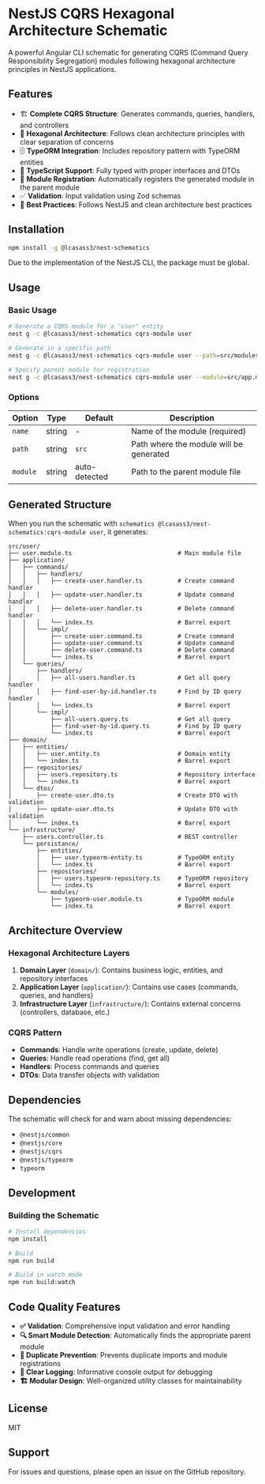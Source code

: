 # NestJS CQRS Hexagonal Architecture Schematic

A powerful Angular CLI schematic for generating CQRS (Command Query Responsibility Segregation)
modules following hexagonal architecture principles in NestJS applications.

## Features

- 🏗️ **Complete CQRS Structure**: Generates commands, queries, handlers, and controllers
- 🔷 **Hexagonal Architecture**: Follows clean architecture principles with clear separation of
  concerns
- 🗄️ **TypeORM Integration**: Includes repository pattern with TypeORM entities
- 📝 **TypeScript Support**: Fully typed with proper interfaces and DTOs
- 🔧 **Module Registration**: Automatically registers the generated module in the parent module
- ✅ **Validation**: Input validation using Zod schemas
- 🎯 **Best Practices**: Follows NestJS and clean architecture best practices

## Installation

```bash
npm install -g @lcasass3/nest-schematics
```

Due to the implementation of the NestJS CLI, the package must be global.

## Usage

### Basic Usage

```bash
# Generate a CQRS module for a "user" entity
nest g -c @lcasass3/nest-schematics cqrs-module user

# Generate in a specific path
nest g -c @lcasass3/nest-schematics cqrs-module user --path=src/modules

# Specify parent module for registration
nest g -c @lcasass3/nest-schematics cqrs-module user --module=src/app.module.ts
```

### Options

| Option   | Type   | Default       | Description                             |
| -------- | ------ | ------------- | --------------------------------------- |
| `name`   | string | -             | Name of the module (required)           |
| `path`   | string | `src`         | Path where the module will be generated |
| `module` | string | auto-detected | Path to the parent module file          |

## Generated Structure

When you run the schematic with `schematics @lcasass3/nest-schematics:cqrs-module user`, it
generates:

```
src/user/
├── user.module.ts                              # Main module file
├── application/
│   ├── commands/
│   │   ├── handlers/
│   │   │   ├── create-user.handler.ts          # Create command handler
│   │   │   ├── update-user.handler.ts          # Update command handler
│   │   │   ├── delete-user.handler.ts          # Delete command handler
│   │   │   └── index.ts                        # Barrel export
│   │   └── impl/
│   │       ├── create-user.command.ts          # Create command
│   │       ├── update-user.command.ts          # Update command
│   │       ├── delete-user.command.ts          # Delete command
│   │       └── index.ts                        # Barrel export
│   └── queries/
│       ├── handlers/
│       │   ├── all-users.handler.ts            # Get all query handler
│       │   ├── find-user-by-id.handler.ts      # Find by ID query handler
│       │   └── index.ts                        # Barrel export
│       └── impl/
│           ├── all-users.query.ts              # Get all query
│           ├── find-user-by-id.query.ts        # Find by ID query
│           └── index.ts                        # Barrel export
├── domain/
│   ├── entities/
│   │   ├── user.entity.ts                      # Domain entity
│   │   └── index.ts                            # Barrel export
│   ├── repositories/
│   │   ├── users.repository.ts                 # Repository interface
│   │   └── index.ts                            # Barrel export
│   └── dtos/
│       ├── create-user.dto.ts                  # Create DTO with validation
│       ├── update-user.dto.ts                  # Update DTO with validation
│       └── index.ts                            # Barrel export
└── infrastructure/
    ├── users.controller.ts                     # REST controller
    └── persistance/
        ├── entities/
        │   ├── user.typeorm-entity.ts          # TypeORM entity
        │   └── index.ts                        # Barrel export
        ├── repositories/
        │   ├── users.typeorm-repository.ts     # TypeORM repository
        │   └── index.ts                        # Barrel export
        └── modules/
            ├── typeorm-user.module.ts          # TypeORM module
            └── index.ts                        # Barrel export
```

## Architecture Overview

### Hexagonal Architecture Layers

1. **Domain Layer** (`domain/`): Contains business logic, entities, and repository interfaces
2. **Application Layer** (`application/`): Contains use cases (commands, queries, and handlers)
3. **Infrastructure Layer** (`infrastructure/`): Contains external concerns (controllers, database,
   etc.)

### CQRS Pattern

- **Commands**: Handle write operations (create, update, delete)
- **Queries**: Handle read operations (find, get all)
- **Handlers**: Process commands and queries
- **DTOs**: Data transfer objects with validation

## Dependencies

The schematic will check for and warn about missing dependencies:

- `@nestjs/common`
- `@nestjs/core`
- `@nestjs/cqrs`
- `@nestjs/typeorm`
- `typeorm`

## Development

### Building the Schematic

```bash
# Install dependencies
npm install

# Build
npm run build

# Build in watch mode
npm run build:watch
```

## Code Quality Features

- **✅ Validation**: Comprehensive input validation and error handling
- **🔍 Smart Module Detection**: Automatically finds the appropriate parent module
- **🚫 Duplicate Prevention**: Prevents duplicate imports and module registrations
- **📝 Clear Logging**: Informative console output for debugging
- **🏗️ Modular Design**: Well-organized utility classes for maintainability

## License

MIT

## Support

For issues and questions, please open an issue on the GitHub repository.
